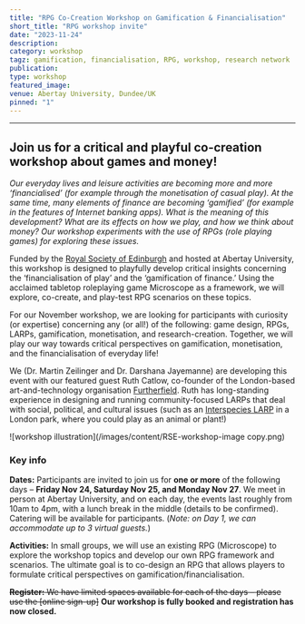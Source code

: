 ```yaml
---
title: "RPG Co-Creation Workshop on Gamification & Financialisation"
short_title: "RPG workshop invite"
date: "2023-11-24"
description:
category: workshop
tagz: gamification, financialisation, RPG, workshop, research network
publication:
type: workshop
featured_image:
venue: Abertay University, Dundee/UK
pinned: "1"
---
```


---
## Join us for a critical and playful co-creation workshop about games and money!

*Our everyday lives and leisure activities are becoming more and more ‘financialised’ (for example through the monetisation of casual play). At the same time, many elements of finance are becoming ‘gamified’ (for example in the features of Internet banking apps). What is the meaning of this development? What are its effects on how we play, and how we think about money? Our workshop experiments with the use of RPGs (role playing games) for exploring these issues.*

Funded by the [Royal Society of Edinburgh](https://rse.org.uk/improving-awareness-of-issues-at-the-intersection-of-gamification-and-financialisation/) and hosted at Abertay University, this workshop is designed to playfully develop critical insights concerning the ‘financialisation of play’ and the ‘gamification of finance.’ Using the acclaimed tabletop roleplaying game Microscope as a framework, we will explore, co-create, and play-test RPG scenarios on these topics.

For our November workshop, we are looking for participants with curiosity (or expertise) concerning any (or all!) of the following: game design, RPGs, LARPs, gamification, monetisation, and research-creation. Together, we will play our way towards critical perspectives on gamification, monetisation, and the financialisation of everyday life!

We (Dr. Martin Zeilinger and Dr. Darshana Jayemanne) are developing this event with our featured guest Ruth Catlow, co-founder of the London-based art-and-technology organisation [Furtherfield](https://www.furtherfield.org/). Ruth has long-standing experience in designing and running community-focused LARPs that deal with social, political, and cultural issues (such as an [Interspecies LARP](https://www.furtherfield.org/the-treaty-of-finsbury-park-br-interspecies-assembly/) in a London park, where you could play as an animal or plant!)

![workshop illustration](/images/content/RSE-workshop-image copy.png)

### Key info

**Dates:** Participants are invited to join us for **one or more** of the following days – **Friday Nov 24, Saturday Nov 25, and Monday Nov 27**. We meet in person at Abertay University, and on each day, the events last roughly from 10am to 4pm, with a lunch break in the middle (details to be confirmed). Catering will be available for participants. (*Note: on Day 1, we can accommodate up to 3 virtual guests.*)

**Activities:** In small groups, we will use an existing RPG (Microscope) to explore the workshop topics and develop our own RPG framework and scenarios. The ultimate goal is to co-design an RPG that allows players to formulate critical perspectives on gamification/financialisation.

~~**Register:** We have limited spaces available for each of the days – please use the [online sign-up]~~ **Our workshop is fully booked and registration has now closed.**
